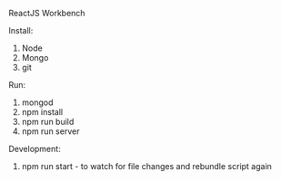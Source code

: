 ReactJS Workbench

Install:
1) Node
2) Mongo
3) git

Run:
1) mongod
2) npm install
3) npm run build
4) npm run server

Development:
1) npm run start - to watch for file changes and rebundle script again
